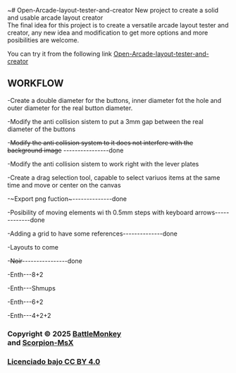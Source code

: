 ~# Open-Arcade-layout-tester-and-creator
New project to create a solid and usable arcade layout creator  
The final idea for this project is to create a versatile arcade layout tester and creator, any new idea and modification to get more options and more posibilities are welcome.

You can try it from the following link [Open-Arcade-layout-tester-and-creator](https://battle-monkey.github.io/Open-Arcade-layout-tester-and-creator/Layout%20tester%20and%20creator%20BETA.html)<br/>

## WORKFLOW

-Create a double diameter for the buttons, inner diameter fot the hole and outer diameter for the real button diameter.

-Modify the anti collision sistem to put a 3mm gap between the real diameter of the buttons 

-~~Modify the anti collision system to it does not interfere with the background image~~ ----------------done

-Modify the anti collision sistem to work right with the lever plates

-Create a drag selection tool, capable to select variuos items at the same time and move or center on the canvas

-~Export png fuction~--------------done

-Posibility of moving elements wi  th 0.5mm steps with keyboard arrows-------------done

-Adding a grid to have some references--------------done

-Layouts to come

  -~~Noir~~----------------done
  
  -Enth---8+2
  
  -Enth---Shmups
  
  -Enth---6+2
  
  -Enth---4+2+2
  


### Copyright © 2025 [BattleMonkey](https://github.com/Battle-monkey)<br/> and [Scorpion-MsX](https://github.com/ScorpioNMsX)<br/>


 

### [Licenciado bajo CC BY 4.0](https://creativecommons.org/licenses/by/4.0/)

